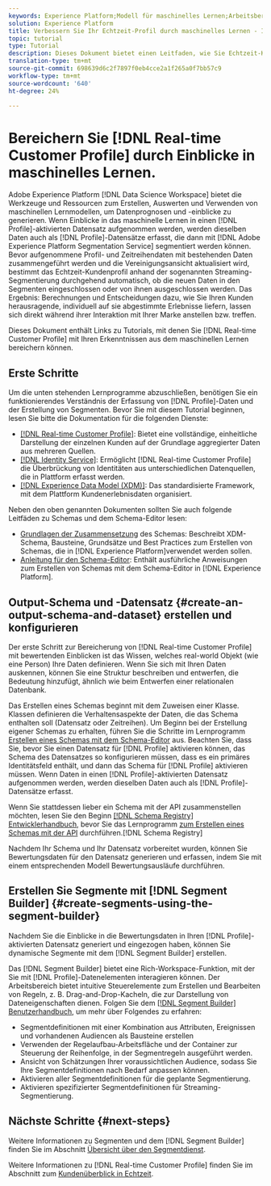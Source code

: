 ```yaml
---
keywords: Experience Platform;Modell für maschinelles Lernen;Arbeitsbereich für Datenwissenschaften;Echtzeit-Profil für Kunden;beliebte Themen;Einblicke in maschinelles Lernen
solution: Experience Platform
title: Verbessern Sie Ihr Echtzeit-Profil durch maschinelles Lernen - Insights
topic: tutorial
type: Tutorial
description: Dieses Dokument bietet einen Leitfaden, wie Sie Echtzeit-Kundeneinblicke durch maschinelles Lernen bereichern können.
translation-type: tm+mt
source-git-commit: 698639d6c2f7897f0eb4cce2a1f265a0f7bb57c9
workflow-type: tm+mt
source-wordcount: '640'
ht-degree: 24%

---
```



# Bereichern Sie [!DNL Real-time Customer Profile] durch Einblicke in maschinelles Lernen.

Adobe Experience Platform [!DNL Data Science Workspace] bietet die Werkzeuge und Ressourcen zum Erstellen, Auswerten und Verwenden von maschinellen Lernmodellen, um Datenprognosen und -einblicke zu generieren. Wenn Einblicke in das maschinelle Lernen in einen [!DNL Profile]-aktivierten Datensatz aufgenommen werden, werden dieselben Daten auch als [!DNL Profile]-Datensätze erfasst, die dann mit [!DNL Adobe Experience Platform Segmentation Service] segmentiert werden können. Bevor aufgenommene Profil- und Zeitreihendaten mit bestehenden Daten zusammengeführt werden und die Vereinigungsansicht aktualisiert wird, bestimmt das Echtzeit-Kundenprofil anhand der sogenannten Streaming-Segmentierung durchgehend automatisch, ob die neuen Daten in den Segmenten eingeschlossen oder von ihnen ausgeschlossen werden. Das Ergebnis: Berechnungen und Entscheidungen dazu, wie Sie Ihren Kunden herausragende, individuell auf sie abgestimmte Erlebnisse liefern, lassen sich direkt während ihrer Interaktion mit Ihrer Marke anstellen bzw. treffen.

Dieses Dokument enthält Links zu Tutorials, mit denen Sie [!DNL Real-time Customer Profile] mit Ihren Erkenntnissen aus dem maschinellen Lernen bereichern können.

## Erste Schritte

Um die unten stehenden Lernprogramme abzuschließen, benötigen Sie ein funktionierendes Verständnis der Erfassung von [!DNL Profile]-Daten und der Erstellung von Segmenten. Bevor Sie mit diesem Tutorial beginnen, lesen Sie bitte die Dokumentation für die folgenden Dienste:

- [[!DNL Real-time Customer Profile]](../../profile/home.md): Bietet eine vollständige, einheitliche Darstellung der einzelnen Kunden auf der Grundlage aggregierter Daten aus mehreren Quellen.
- [[!DNL Identity Service]](../../identity-service/home.md): Ermöglicht  [!DNL Real-time Customer Profile] die Überbrückung von Identitäten aus unterschiedlichen Datenquellen, die in Plattform erfasst werden.
- [[!DNL Experience Data Model (XDM)]](../../xdm/home.md): Das standardisierte Framework, mit dem Plattform Kundenerlebnisdaten organisiert.

Neben den oben genannten Dokumenten sollten Sie auch folgende Leitfäden zu Schemas und dem Schema-Editor lesen:

- [Grundlagen der Zusammensetzung](../../xdm/schema/composition.md) des Schemas: Beschreibt XDM-Schema, Bausteine, Grundsätze und Best Practices zum Erstellen von Schemas, die in  [!DNL Experience Platform]verwendet werden sollen.
- [Anleitung für den Schema-Editor](../../xdm/tutorials/create-schema-ui.md): Enthält ausführliche Anweisungen zum Erstellen von Schemas mit dem Schema-Editor in [!DNL Experience Platform].

## Output-Schema und -Datensatz {#create-an-output-schema-and-dataset} erstellen und konfigurieren

Der erste Schritt zur Bereicherung von [!DNL Real-time Customer Profile] mit bewertenden Einblicken ist das Wissen, welches real-world Objekt (wie eine Person) Ihre Daten definieren. Wenn Sie sich mit Ihren Daten auskennen, können Sie eine Struktur beschreiben und entwerfen, die Bedeutung hinzufügt, ähnlich wie beim Entwerfen einer relationalen Datenbank.

Das Erstellen eines Schemas beginnt mit dem Zuweisen einer Klasse. Klassen definieren die Verhaltensaspekte der Daten, die das Schema enthalten soll (Datensatz oder Zeitreihen). Um Beginn bei der Erstellung eigener Schemas zu erhalten, führen Sie die Schritte im Lernprogramm [Erstellen eines Schemas mit dem Schema-Editor](../../xdm/tutorials/create-schema-ui.md) aus. Beachten Sie, dass Sie, bevor Sie einen Datensatz für [!DNL Profile] aktivieren können, das Schema des Datensatzes so konfigurieren müssen, dass es ein primäres Identitätsfeld enthält, und dann das Schema für [!DNL Profile] aktivieren müssen. Wenn Daten in einen [!DNL Profile]-aktivierten Datensatz aufgenommen werden, werden dieselben Daten auch als [!DNL Profile]-Datensätze erfasst.

Wenn Sie stattdessen lieber ein Schema mit der API zusammenstellen möchten, lesen Sie den Beginn [[!DNL Schema Registry] Entwicklerhandbuch](../../xdm/api/getting-started.md), bevor Sie das Lernprogramm [zum Erstellen eines Schemas mit der API](../../xdm/tutorials/create-schema-api.md) durchführen.[!DNL Schema Registry]

Nachdem Ihr Schema und Ihr Datensatz vorbereitet wurden, können Sie Bewertungsdaten für den Datensatz generieren und erfassen, indem Sie mit einem entsprechenden Modell Bewertungsausläufe durchführen.

## Erstellen Sie Segmente mit [!DNL Segment Builder] {#create-segments-using-the-segment-builder}

Nachdem Sie die Einblicke in die Bewertungsdaten in Ihren [!DNL Profile]-aktivierten Datensatz generiert und eingezogen haben, können Sie dynamische Segmente mit dem [!DNL Segment Builder] erstellen.

Das [!DNL Segment Builder] bietet eine Rich-Workspace-Funktion, mit der Sie mit [!DNL Profile]-Datenelementen interagieren können. Der Arbeitsbereich bietet intuitive Steuerelemente zum Erstellen und Bearbeiten von Regeln, z. B. Drag-and-Drop-Kacheln, die zur Darstellung von Dateneigenschaften dienen. Folgen Sie dem [[!DNL Segment Builder] Benutzerhandbuch](../../segmentation/ui/segment-builder.md), um mehr über Folgendes zu erfahren:

- Segmentdefinitionen mit einer Kombination aus Attributen, Ereignissen und vorhandenen Audiencen als Bausteine erstellen
- Verwenden der Regelaufbau-Arbeitsfläche und der Container zur Steuerung der Reihenfolge, in der Segmentregeln ausgeführt werden.
- Ansicht von Schätzungen Ihrer voraussichtlichen Audience, sodass Sie Ihre Segmentdefinitionen nach Bedarf anpassen können.
- Aktivieren aller Segmentdefinitionen für die geplante Segmentierung.
- Aktivieren spezifizierter Segmentdefinitionen für Streaming-Segmentierung.

## Nächste Schritte {#next-steps}

Weitere Informationen zu Segmenten und dem [!DNL Segment Builder] finden Sie im Abschnitt [Übersicht über den Segmentdienst](../../segmentation/home.md).

Weitere Informationen zu [!DNL Real-time Customer Profile] finden Sie im Abschnitt zum [Kundenüberblick in Echtzeit](../../profile/home.md).